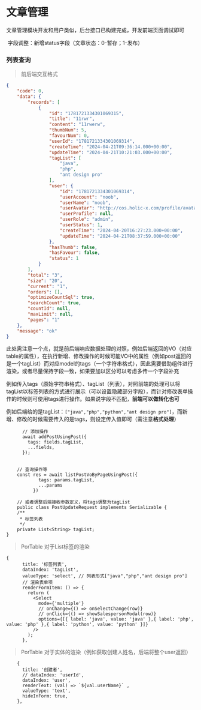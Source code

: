 # 文章管理

​	文章管理模块开发和用户类似，后台接口已构建完成，开发前端页面调试即可







​	字段调整：新增status字段（文章状态：0-暂存；1-发布）



### 列表查询

> 前后端交互格式

```json
{
    "code": 0,
    "data": {
        "records": [
            {
                "id": "1781721334301069315",
                "title": "11rwr",
                "content": "11rwerw",
                "thumbNum": 5,
                "favourNum": 0,
                "userId": "1781721334301069314",
                "createTime": "2024-04-21T09:36:14.000+00:00",
                "updateTime": "2024-04-21T10:21:03.000+00:00",
                "tagList": [
                    "java",
                    "php",
                    "ant design pro"
                ],
                "user": {
                    "id": "1781721334301069314",
                    "userAccount": "noob",
                    "userName": "noob",
                    "userAvatar": "http://cos.holic-x.com/profile/avatar/avatar02.png",
                    "userProfile": null,
                    "userRole": "admin",
                    "userStatus": 1,
                    "createTime": "2024-04-20T16:27:23.000+00:00",
                    "updateTime": "2024-04-21T08:37:59.000+00:00"
                },
                "hasThumb": false,
                "hasFavour": false,
                "status": 1
            }
        ],
        "total": "3",
        "size": "20",
        "current": "1",
        "orders": [],
        "optimizeCountSql": true,
        "searchCount": true,
        "countId": null,
        "maxLimit": null,
        "pages": "1"
    },
    "message": "ok"
}
```



​	此处需注意一个点，就是前后端响应数据处理的对照，例如后端返回的VO（对应table的属性），在执行新增、修改操作的时候可能VO中的属性（例如post返回的是一个tagList）而对应model的tags（一个字符串格式），因此需要借助组件进行渲染，或者尽量保持字段一致，如果要加以区分可以考虑多传一个字段补充

​	例如传入tags（原始字符串格式）、tagList（列表），对照前端的处理可以将tagList以标签列表的方式进行展示（可以设置隐藏部分字段），而针对修改表单操作的时候则可使用tags进行操作。如果说字段不匹配，**前端可以做转化也可**



​	例如后端给的是tagList：`["java","php","python","ant design pro"]`，而新增、修改的时候需要传入的是tags，则设定传入值即可（需注意**格式处理**）

```tsx
	  // 添加操作
      await addPostUsingPost({
        tags: fields.tagList,
        ...fields,
      });


	// 查询操作等
	const res = await listPostVoByPageUsingPost({
            tags: params.tagList,
            ...params
          })
    
    // 或者调整后端接收参数定义，将tags调整为tagList
    public class PostUpdateRequest implements Serializable {
    /**
     * 标签列表
     */
    private List<String> tagList;
}
```

> PorTable 对于List标签的渲染

```tsx
{
      title: '标签列表',
      dataIndex: 'tagList',
      valueType: 'select', // 列表形式["java","php","ant design pro"]
      // 渲染表单项
      renderFormItem: () => {
        return (
          <Select
            mode={'multiple'}
            // onChange={() => onSelectChange(row)}
            // onClick={() => showSalespersonModal(row)}
            options={[{ label: 'java', value: 'java' },{ label: 'php', value: 'php' },{ label: 'python', value: 'python' }]}
          />
        );
      },
```

> PorTable 对于实体的渲染（例如获取创建人姓名，后端将整个user返回）

```tsx
	{
      title: '创建者',
      // dataIndex: 'userId',
      dataIndex: 'user',
      renderText: (val) => `${val.userName}` ,
      valueType: 'text',
      hideInForm: true,
    },
```



